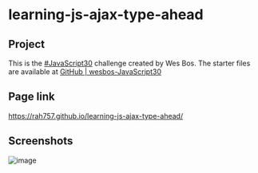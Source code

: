 # learning-js-ajax-type-ahead

## Project
This is the [#JavaScript30](https://javascript30.com/) challenge created by Wes Bos. The starter files are available at [GitHub | wesbos-JavaScript30](https://github.com/wesbos/JavaScript30) 

## Page link
https://rah757.github.io/learning-js-ajax-type-ahead/

## Screenshots
![image](https://github.com/rah757/learning-js-ajax-type-ahead/assets/69799424/98edf2cf-78fd-42b4-8693-4ca667d9d7a0)
